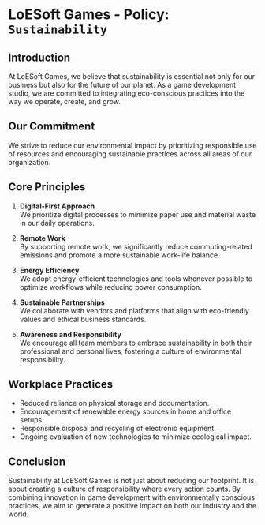 # LoESoft Games - Policy: `Sustainability`

## Introduction
At LoESoft Games, we believe that sustainability is essential not only for our business but also for the future of our planet. As a game development studio, we are committed to integrating eco-conscious practices into the way we operate, create, and grow.

## Our Commitment
We strive to reduce our environmental impact by prioritizing responsible use of resources and encouraging sustainable practices across all areas of our organization.

## Core Principles
1. **Digital-First Approach**  
   We prioritize digital processes to minimize paper use and material waste in our daily operations.  

2. **Remote Work**  
   By supporting remote work, we significantly reduce commuting-related emissions and promote a more sustainable work-life balance.  

3. **Energy Efficiency**  
   We adopt energy-efficient technologies and tools whenever possible to optimize workflows while reducing power consumption.  

4. **Sustainable Partnerships**  
   We collaborate with vendors and platforms that align with eco-friendly values and ethical business standards.  

5. **Awareness and Responsibility**  
   We encourage all team members to embrace sustainability in both their professional and personal lives, fostering a culture of environmental responsibility.  

## Workplace Practices
- Reduced reliance on physical storage and documentation.  
- Encouragement of renewable energy sources in home and office setups.  
- Responsible disposal and recycling of electronic equipment.  
- Ongoing evaluation of new technologies to minimize ecological impact.  

## Conclusion
Sustainability at LoESoft Games is not just about reducing our footprint. It is about creating a culture of responsibility where every action counts. By combining innovation in game development with environmentally conscious practices, we aim to generate a positive impact on both our industry and the world.
